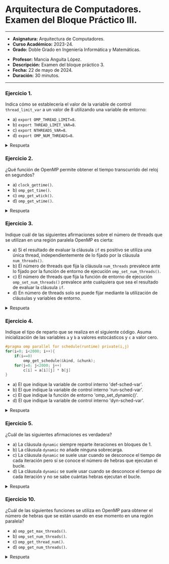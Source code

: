 # Arquitectura de Computadores. Examen del Bloque Práctico III.

***

- **Asignatura:** Arquitectura de Computadores.
- **Curso Académico:** 2023-24.
- **Grado:** Doble Grado en Ingeniería Informática y Matemáticas.
<!--- **Grupo:** .-->
- **Profesor:** Mancia Anguita López.
- **Descripción:** Examen del bloque práctico 3.
- **Fecha:** 22 de mayo de 2024.
- **Duración:** 30 minutos.

***

### Ejercicio 1.
Indica cómo se establecería el valor de la variable de control `thread_limit_var` a un valor de 8 utilizando una variable de entorno:

- a) `export OMP_THREAD_LIMIT=8`.
- b) `export THREAD_LIMIT_VAR=8`.
- c) `export NTHREADS_VAR=8`.
- d) `export OMP_NUM_THREADS=8`.

<details>
  <summary>Respueta</summary>
  <p>La respuesta correcta es la opción 'a':  
    Las variables de entorno de la API OpenMP comienzan todas por 'OMP_'. Además, la opción 'd' se corresponde con la variable de entorno asociada a la variable de control 'nthreads_var'.</p>
</details>

### Ejercicio 2.
¿Qué función de OpenMP permite obtener el tiempo transcurrido del reloj en segundos?

- a) `clock_gettime()`.
- b) `omp_get_time()`.
- c) `omp_get_wtick()`.
- d) `omp_get_wtime()`.

<details>
  <summary>Respueta</summary>
  <p>La respuesta correcta es la opción 'd':  
    La opción 'a' no es una función de OpenMP y la opción 'b' no existe. Nos quedamos con la opción 'd' y con la opción 'c'. La opción 'd' hace lo que nos pide la pregunta según la documentación, mientras que la opción 'c' nos devuelve el tiempo transcurrido del reloj en ticks.</p>
</details>

### Ejercicio 3.
Indique cuál de las siguientes afirmaciones sobre el número de threads que se utilizan en una región paralela OpenMP es cierta:

- a) Si el resultado de evaluar la cláusula `if` es positivo se utiliza una única thread, independientemente de lo fijado por la cláusula `num_threads()`.
- b) El número de threads que fija la cláusula `num_threads` prevalece ante lo fijado por la función de entorno de ejecución `omp_set_num_threads()`.
- c) El número de threads que fija la función de entorno de ejecución `omp_set_num_threads()` prevalece ante cualquiera que sea el resultado de evaluar la cláusula `if`.
- d) En número de threads solo se puede fijar mediante la utilización de cláusulas y variables de entorno.

<details>
  <summary>Respueta</summary>
  <p>La respuesta correcta es la opción 'b':  
    La opción 'a' es terriblemente falsa, si el resultado de evaluzar la cláusulas 'if' es positivo, se utiliza el número de hebras fijado por la cláusula 'num_threads()' o en su defecto por la variable de entorno 'nthreads_var'. La opción 'd' también es falsa, el número de threads puede fijarse también mediante la función 'omp_set_num_threads()'. Respecto a las opciones 'b' y 'c', el orden de preferencia para fijar el número de hebras es (de mayor a menor): la cláusula 'if', la cláusula 'num_threads()', la función 'omp_set_num_threads()' y la variable de entorno 'OMP_NUM_THREADS'.</p>
</details>

### Ejercicio 4.
Indique el tipo de reparto que se realiza en el siguiente código. Asuma inicialización de las variables `a` y `b` a valores estocásticos y `c` a valor cero.
```c
#pragma omp parallel for schedule(runtime) private(i,j)
for(i=0; i<2000; i++){
    if(i==0)
        omp_get_schedule(&kind, &chunk);
    for(j=0; j<2000; j++)
        c[i] = a[i][j] * b[j]
}
```

- a) El que indique la variable de control interno 'def-sched-var'.
- b) El que indique la variable de control interno 'run-sched-var'.
- c) El que indique la función de entorno 'omp_set_dynamic()'.
- d) El que indique la variable de control interno 'dyn-sched-var'.

<details>
  <summary>Respueta</summary>
  <p>La respuesta correcta es la opción 'b':  
    Las opciones 'c' y 'd' no tienen nada que ver con el reparto de iteraciones en un bucle, sino con el ajuste dinámico de hebras que ejecutarán nuestro programa. Como tenemos la cláusula 'schedule' con el valor 'runtime', el reparto que se realizará será el de la opción 'b'. Para que la respuesta correcta hubiera sido la opción 'a', no se tendría que haber especificado la cláusula 'schedule'.</p>
</details>

### Ejercicio 5.
¿Cuál de las siguientes afirmaciones es verdadera?

- a) La cláusula `dynamic` siempre reparte iteraciones en bloques de 1.
- b) La cláusula `dynamic` no añade ninguna sobrecarga.
- c) La cláusula `dynamic` se suele usar cuando se desconoce el tiempo de cada iteración pero sí se conoce el número de hebras que ejecutan el bucle.
- d) La cláusula `dynamic` se suele usar cuando se desconoce el tiempo de cada iteración y no se sabe cuántas hebras ejecutan el bucle.

<details>
  <summary>Respueta</summary>
  <p>
    Las opciones 'a' y 'b' son trivialmente falsas, la cláusula 'dynamic' reparte iteraciones en bloques de tamaño variable, e introduce sobrecarga al tener que determinar en tiempo de ejecución la mejor forma de repartir las iteraciones entre las hebras.</p>
</details>

### Ejercicio 10.
¿Cuál de las siguientes funciones se utiliza en OpenMP para obtener el número de hebras que se están usando en ese momento en una región paralela?

- a) `omp_get_max_threads()`.
- b) `omp_set_num_threads()`.
- c) `omp_get_thread_num()`.
- d) `omp_get_num_threads()`.

<details>
  <summary>Respueta</summary>
  <p>La respuesta correcta es la opción 'd':  
    La opción 'b' no tiene sentido, la opción 'c' devuelve el identificador de la hebra que ejecuta la función, y la opción 'a' devuelve el número de hebras que ejecutarán la siguiente región paralela como máximo. La opción 'd' nos devuelve exactamente lo que pide la pregunta.</p>
</details>

